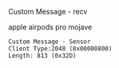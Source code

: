 Custom Message - recv

apple airpods pro
mojave

```
Custom Message - Sensor
Client Type:2048 (0x00000800)
Length: 813 (0x32D)
```
